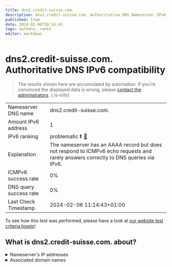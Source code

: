 ```yaml
---
title: dns2.credit-suisse.com.
description: dns2.credit-suisse.com. Authoritative DNS Nameserver IPv6 compatibility
published: true
date: 2024-02-06T10:14:43
tags: authdns, rank5
editor: markdown
---
```


# dns2.credit-suisse.com. Authoritative DNS IPv6 compatibility

> The results shown here are accumulated by automation. If you're convinced the displayed data is wrong, please [contact the administrators](/howto/chat). 
{.is-info}




|   |   |
| - | - |
| Nameserver DNS name | dns2.credit-suisse.com.
| Amount IPv6 address | 1
| IPv6 ranking | problematic :arrow_double_down: [🔗](/howto/ranking) |
| Explanation | The nameserver has an AAAA record but does not respond to ICMPv6 echo requests and rarely answers correctly to DNS queries via IPv6. |
| ICMPv6 success rate | 0%|
| DNS query success rate | 0% |
| Last Check Timestamp | 2024-02-06 11:14:43+01:00 |

To see how this test was performed, please have a look at [our website test criteria howto](/howto/testcriteria/authdns)!


## What is dns2.credit-suisse.com. about?




<details>
<summary>Nameserver's IP addresses</summary>

2a02:6a0:cffe:41::1:b362

</details>



<details>
<summary>Associated domain names</summary>

www.credit-suisse.com

</details>
